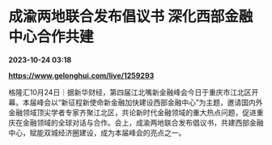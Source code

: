 # 成渝两地联合发布倡议书 深化西部金融中心合作共建

**2023-10-24 03:18**

**https://www.gelonghui.com/live/1259293**

格隆汇10月24日｜据新华财经，第四届江北嘴新金融峰会今日于重庆市江北区开幕。本届峰会以“新征程新使命新金融加快建设西部金融中心”为主题，邀请国内外金融领域顶尖学者专家齐聚江北区，共论新时代金融领域的重大热点问题，促进重庆在金融领域的全球对话与合作。会上，成渝两地联合发布倡议书，共建西部金融中心，赋能双城经济圈建设，成为本届峰会的亮点之一。